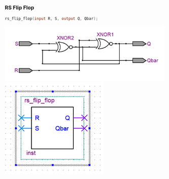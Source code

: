 ### RS Flip Flop

```v
rs_flip_flop(input R, S, output Q, Qbar);
```

![RTL_view](./assets/RTL_view.png)
![Symbol](./assets/symbol.png)
